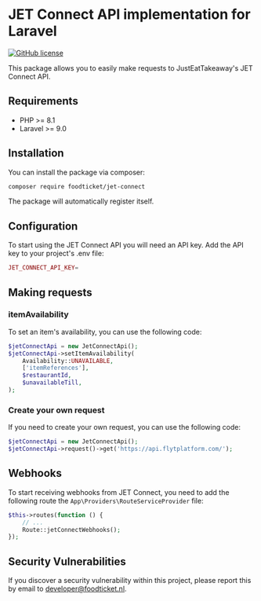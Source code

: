 # JET Connect API implementation for Laravel

[![GitHub license](https://img.shields.io/github/license/Naereen/StrapDown.js.svg)](https://github.com/Naereen/StrapDown.js/blob/master/LICENSE)

This package allows you to easily make requests to JustEatTakeaway's JET Connect API.

## Requirements

- PHP >= 8.1
- Laravel >= 9.0

## Installation

You can install the package via composer:

```bash
composer require foodticket/jet-connect
```

The package will automatically register itself.

## Configuration
To start using the JET Connect API you will need an API key. Add the API key to your project's .env file:
```php
JET_CONNECT_API_KEY=
```

## Making requests
### itemAvailability
To set an item's availability, you can use the following code:
```php
$jetConnectApi = new JetConnectApi();
$jetConnectApi->setItemAvailability(
    Availability::UNAVAILABLE,
    ['itemReferences'],
    $restaurantId,
    $unavailableTill,
);
```

### Create your own request
If you need to create your own request, you can use the following code:
```php
$jetConnectApi = new JetConnectApi();
$jetConnectApi->request()->get('https://api.flytplatform.com/');
```

## Webhooks
To start receiving webhooks from JET Connect, you need to add the following route the `App\Providers\RouteServiceProvider` file:
```php
$this->routes(function () {
    // ...
    Route::jetConnectWebhooks();
});
```

## Security Vulnerabilities

If you discover a security vulnerability within this project, please report this by email to [developer@foodticket.nl](mailto:developer@foodticket.nl).
